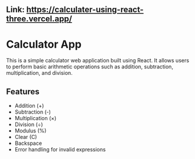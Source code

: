 ## Link: https://calculater-using-react-three.vercel.app/

# Calculator App

This is a simple calculator web application built using React. It allows users to perform basic arithmetic operations such as addition, subtraction, multiplication, and division.

## Features

- Addition (+)
- Subtraction (-)
- Multiplication (×)
- Division (÷)
- Modulus (%)
- Clear (C)
- Backspace
- Error handling for invalid expressions

